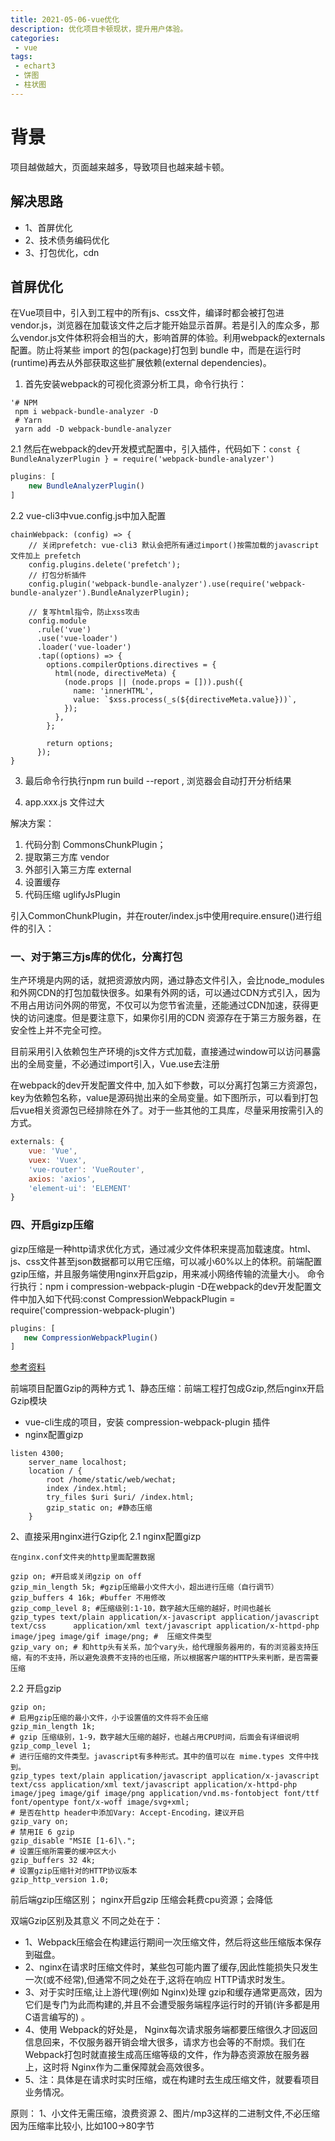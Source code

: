 ```yaml
---
title: 2021-05-06-vue优化
description: 优化项目卡顿现状，提升用户体验。
categories:
 - vue
tags:
 - echart3
 - 饼图
 - 柱状图
---
```


>

<!-- more -->

# 背景
项目越做越大，页面越来越多，导致项目也越来越卡顿。

## 解决思路
* 1、首屏优化
* 2、技术债务编码优化
* 3、打包优化，cdn

## 首屏优化

在Vue项目中，引入到工程中的所有js、css文件，编译时都会被打包进vendor.js，浏览器在加载该文件之后才能开始显示首屏。若是引入的库众多，那么vendor.js文件体积将会相当的大，影响首屏的体验。利用webpack的externals配置。防止将某些 import 的包(package)打包到 bundle 中，而是在运行时(runtime)再去从外部获取这些扩展依赖(external dependencies)。

1. 首先安装webpack的可视化资源分析工具，命令行执行：
```
'# NPM 
 npm i webpack-bundle-analyzer -D
 # Yarn 
 yarn add -D webpack-bundle-analyzer
```

2.1 然后在webpack的dev开发模式配置中，引入插件，代码如下：```const { BundleAnalyzerPlugin } = require('webpack-bundle-analyzer')```
```javascript
plugins: [
    new BundleAnalyzerPlugin()
]
```

2.2 vue-cli3中vue.config.js中加入配置
```
chainWebpack: (config) => {
    // 关闭prefetch: vue-cli3 默认会把所有通过import()按需加载的javascript文件加上 prefetch
    config.plugins.delete('prefetch');
    // 打包分析插件
    config.plugin('webpack-bundle-analyzer').use(require('webpack-bundle-analyzer').BundleAnalyzerPlugin);

    // 复写html指令，防止xss攻击
    config.module
      .rule('vue')
      .use('vue-loader')
      .loader('vue-loader')
      .tap((options) => {
        options.compilerOptions.directives = {
          html(node, directiveMeta) {
            (node.props || (node.props = [])).push({
              name: 'innerHTML',
              value: `$xss.process(_s(${directiveMeta.value}))`,
            });
          },
        };

        return options;
      });
}
```

3. 最后命令行执行npm run build --report , 浏览器会自动打开分析结果

4. app.xxx.js 文件过大

解决方案：

1. 代码分割 CommonsChunkPlugin；
2. 提取第三方库 vendor
3. 外部引入第三方库 external
4. 设置缓存
5. 代码压缩 uglifyJsPlugin

引入CommonChunkPlugin，并在router/index.js中使用require.ensure()进行组件的引入：

### 一、对于第三方js库的优化，分离打包

  生产环境是内网的话，就把资源放内网，通过静态文件引入，会比node_modules和外网CDN的打包加载快很多。如果有外网的话，可以通过CDN方式引入，因为不用占用访问外网的带宽，不仅可以为您节省流量，还能通过CDN加速，获得更快的访问速度。但是要注意下，如果你引用的CDN 资源存在于第三方服务器，在安全性上并不完全可控。        
  
  目前采用引入依赖包生产环境的js文件方式加载，直接通过window可以访问暴露出的全局变量，不必通过import引入，Vue.use去注册        
  
  在webpack的dev开发配置文件中, 加入如下参数，可以分离打包第三方资源包，key为依赖包名称，value是源码抛出来的全局变量。如下图所示，可以看到打包后vue相关资源包已经排除在外了。对于一些其他的工具库，尽量采用按需引入的方式。

```javascript
externals: {
    vue: 'Vue',
    vuex: 'Vuex',
    'vue-router': 'VueRouter',
    axios: 'axios',
    'element-ui': 'ELEMENT'
}
```

### 四、开启gizp压缩       

gizp压缩是一种http请求优化方式，通过减少文件体积来提高加载速度。html、js、css文件甚至json数据都可以用它压缩，可以减小60%以上的体积。前端配置gzip压缩，并且服务端使用nginx开启gzip，用来减小网络传输的流量大小。
命令行执行：npm i compression-webpack-plugin  -D在webpack的dev开发配置文件中加入如下代码:const CompressionWebpackPlugin = require('compression-webpack-plugin')

```javascript
plugins: [
   new CompressionWebpackPlugin()
]
```

[参考资料](https://my.oschina.net/kaikai1/blog/3067588)

前端项目配置Gzip的两种方式
1、静态压缩：前端工程打包成Gzip,然后nginx开启Gzip模块
* vue-cli生成的项目，安装 compression-webpack-plugin 插件
* nginx配置gizp
```
listen 4300;
    server_name localhost;
    location / {
        root /home/static/web/wechat;
        index /index.html;
        try_files $uri $uri/ /index.html;
        gzip_static on; #静态压缩
    }
```
2、直接采用nginx进行Gzip化
2.1 nginx配置gizp
```
在nginx.conf文件夹的http里面配置数据

gzip on; #开启或关闭gzip on off
gzip_min_length 5k; #gzip压缩最小文件大小，超出进行压缩（自行调节）
gzip_buffers 4 16k; #buffer 不用修改
gzip_comp_level 8; #压缩级别:1-10，数字越大压缩的越好，时间也越长
gzip_types text/plain application/x-javascript application/javascript text/css 		application/xml text/javascript application/x-httpd-php image/jpeg image/gif image/png; #  压缩文件类型
gzip_vary on; # 和http头有关系，加个vary头，给代理服务器用的，有的浏览器支持压缩，有的不支持，所以避免浪费不支持的也压缩，所以根据客户端的HTTP头来判断，是否需要压缩
```


2.2 开启gzip
```
gzip on;
# 启用gzip压缩的最小文件，小于设置值的文件将不会压缩
gzip_min_length 1k;
# gzip 压缩级别，1-9，数字越大压缩的越好，也越占用CPU时间，后面会有详细说明
gzip_comp_level 1;
# 进行压缩的文件类型。javascript有多种形式。其中的值可以在 mime.types 文件中找到。
gzip_types text/plain application/javascript application/x-javascript text/css application/xml text/javascript application/x-httpd-php image/jpeg image/gif image/png application/vnd.ms-fontobject font/ttf font/opentype font/x-woff image/svg+xml;
# 是否在http header中添加Vary: Accept-Encoding，建议开启
gzip_vary on;
# 禁用IE 6 gzip
gzip_disable "MSIE [1-6]\.";
# 设置压缩所需要的缓冲区大小     
gzip_buffers 32 4k;
# 设置gzip压缩针对的HTTP协议版本
gzip_http_version 1.0;
```

前后端gzip压缩区别；
nginx开启gzip 压缩会耗费cpu资源；会降低

双端Gzip区别及其意义
不同之处在于：


* 1、Webpack压缩会在构建运行期间一次压缩文件，然后将这些压缩版本保存到磁盘。
* 2、nginx在请求时压缩文件时，某些包可能内置了缓存,因此性能损失只发生一次(或不经常),但通常不同之处在于,这将在响应 HTTP请求时发生。
* 3、对于实时压缩,让上游代理(例如 Nginx)处理 gzip和缓存通常更高效，因为它们是专门为此而构建的,并且不会遭受服务端程序运行时的开销(许多都是用C语言编写的) 。
* 4、使用 Webpack的好处是， Nginx每次请求服务端都要压缩很久才回返回信息回来，不仅服务器开销会增大很多，请求方也会等的不耐烦。我们在 Webpack打包时就直接生成高压缩等级的文件，作为静态资源放在服务器上，这时将 Nginx作为二重保障就会高效很多。
* 5、注：具体是在请求时实时压缩，或在构建时去生成压缩文件，就要看项目业务情况。

原则：
1、小文件无需压缩，浪费资源
2、图片/mp3这样的二进制文件,不必压缩 因为压缩率比较小, 比如100->80字节
